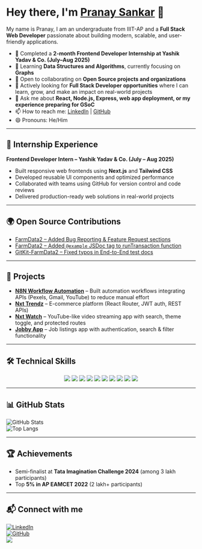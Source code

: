 # Hey there, I'm [Pranay Sankar](https://my-portfolio-xi-nine-42.vercel.app/) 👋

My name is Pranay, I am an undergraduate from IIIT-AP and a **Full Stack Web Developer** passionate about building modern, scalable, and user-friendly applications.  

- 🔭 Completed a **2-month Frontend Developer Internship at Yashik Yadav & Co. (July–Aug 2025)**  
- 🌱 Learning **Data Structures and Algorithms**, currently focusing on **Graphs**  
- 🤝 Open to collaborating on **Open Source projects and organizations**  
- 💼 Actively looking for **Full Stack Developer opportunities** where I can learn, grow, and make an impact on real-world projects  
- 💬 Ask me about **React, Node.js, Express, web app deployment, or my experience preparing for GSoC**  
- 📫 How to reach me: [LinkedIn](https://www.linkedin.com/in/pranay-sankar-muppaneni-05906025b/) | [GitHub](https://github.com/pranay-sankar-muppanenei)  
- 😄 Pronouns: He/Him  

---

## 💼 Internship Experience  

**Frontend Developer Intern – Yashik Yadav & Co. (July – Aug 2025)**  
- Built responsive web frontends using **Next.js** and **Tailwind CSS**  
- Developed reusable UI components and optimized performance  
- Collaborated with teams using GitHub for version control and code reviews  
- Delivered production-ready web solutions in real-world projects  

---

## 🌍 Open Source Contributions  

- [FarmData2 – Added Bug Reporting & Feature Request sections](https://github.com/DickinsonCollege/FarmData2/pull/698)  
- [FarmData2 – Added `@example` JSDoc tag to runTransaction function](https://github.com/FarmData2/FarmData2/pull/487)  
- [GitKit-FarmData2 – Fixed typos in End-to-End test docs](https://github.com/pranay-sankar-muppanenei/GitKit-FarmData2-t3/pull/1)  

---

## 🚀 Projects  

- **[N8N Workflow Automation](https://github.com/pranay-sankar-muppanenei/yt-automation-n8n-/tree/master)** – Built automation workflows integrating APIs (Pexels, Gmail, YouTube) to reduce manual effort  
- **[Nxt Trendz](https://shanksnxttrendz.ccbp.tech/login)** – E-commerce platform (React Router, JWT auth, REST APIs)  
- **[Nxt Watch](https://shanksnxtwatch.ccbp.tech/login)** – YouTube-like video streaming app with search, theme toggle, and protected routes  
- **[Jobby App](https://pranayjobby.ccbp.tech/login)** – Job listings app with authentication, search & filter functionality  

---

## 🛠️ Technical Skills  

<p align="center">
  <a href="https://reactjs.org/"><img src="https://img.shields.io/badge/React-20232a?style=for-the-badge&logo=react&logoColor=61DAFB" /></a>
  <a href="https://nextjs.org/"><img src="https://img.shields.io/badge/Next.js-000000?style=for-the-badge&logo=next.js&logoColor=white" /></a>
  <a href="https://tailwindcss.com/"><img src="https://img.shields.io/badge/TailwindCSS-06B6D4?style=for-the-badge&logo=tailwindcss&logoColor=white" /></a>
  <a href="https://nodejs.org/"><img src="https://img.shields.io/badge/Node.js-339933?style=for-the-badge&logo=node.js&logoColor=white" /></a>
  <a href="https://expressjs.com/"><img src="https://img.shields.io/badge/Express.js-000000?style=for-the-badge&logo=express&logoColor=white" /></a>
  <a href="https://www.sqlite.org/"><img src="https://img.shields.io/badge/SQLite-07405e?style=for-the-badge&logo=sqlite&logoColor=white" /></a>
  <a href="https://cplusplus.com/"><img src="https://img.shields.io/badge/C++-00599C?style=for-the-badge&logo=cplusplus&logoColor=white" /></a>
  <a href="https://www.python.org/"><img src="https://img.shields.io/badge/Python-3776AB?style=for-the-badge&logo=python&logoColor=white" /></a>
  <a href="https://github.com/"><img src="https://img.shields.io/badge/GitHub-181717?style=for-the-badge&logo=github&logoColor=white" /></a>
  <a href="https://n8n.io/"><img src="https://img.shields.io/badge/n8n-A020F0?style=for-the-badge&logo=n8n&logoColor=white" /></a>
</p>  

---

## 📊 GitHub Stats  

![GitHub Stats](https://github-readme-stats.vercel.app/api?username=pranay-sankar-muppanenei&show_icons=true&theme=tokyonight)  
![Top Langs](https://github-readme-stats.vercel.app/api/top-langs/?username=pranay-sankar-muppanenei&layout=compact&theme=tokyonight)  

---

## 🏆 Achievements  

- Semi-finalist at **Tata Imagination Challenge 2024** (among 3 lakh participants)  
- Top **5% in AP EAMCET 2022** (2 lakh+ participants)  

---

## 📬 Connect with me  

[![LinkedIn](https://img.shields.io/badge/LinkedIn-blue?style=for-the-badge&logo=linkedin)](https://www.linkedin.com/in/pranay-sankar-muppaneni-05906025b/)  
[![GitHub](https://img.shields.io/badge/GitHub-black?style=for-the-badge&logo=github)](https://github.com/pranay-sankar-muppanenei)  
<a href="mailto:ro200341@rguktong.ac.in">
  <img src="https://img.shields.io/badge/Gmail-D14836?style=for-the-badge&logo=gmail&logoColor=white" />
</a>  
